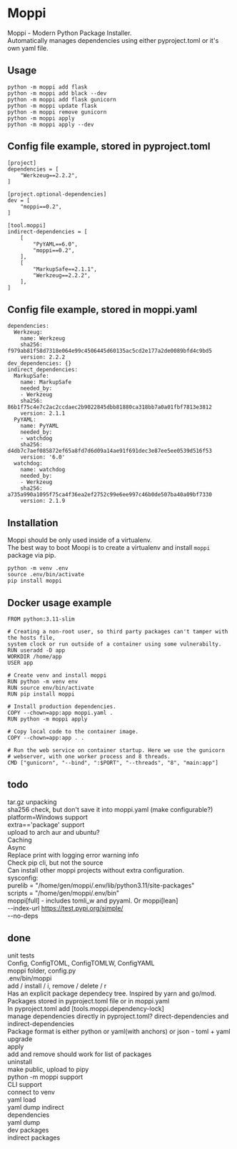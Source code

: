 # Moppi
Moppi - Modern Python Package Installer.  
Automatically manages dependencies using either pyproject.toml or it's own yaml file.  

## Usage
```
python -m moppi add flask
python -m moppi add black --dev
python -m moppi add flask gunicorn
python -m moppi update flask
python -m moppi remove gunicorn
python -m moppi apply
python -m moppi apply --dev
```

## Config file example, stored in pyproject.toml
```
[project]
dependencies = [
    "Werkzeug==2.2.2",
]

[project.optional-dependencies]
dev = [
    "moppi==0.2",
]

[tool.moppi]
indirect-dependencies = [
    [
        "PyYAML==6.0",
        "moppi==0.2",
    ],
    [
        "MarkupSafe==2.1.1",
        "Werkzeug==2.2.2",
    ],
]
```

## Config file example, stored in moppi.yaml
```
dependencies:
  Werkzeug:
    name: Werkzeug
    sha256: f979ab81f58d7318e064e99c4506445d60135ac5cd2e177a2de0089bfd4c9bd5
    version: 2.2.2
dev_dependencies: {}
indirect_dependencies:
  MarkupSafe:
    name: MarkupSafe
    needed_by:
    - Werkzeug
    sha256: 86b1f75c4e7c2ac2ccdaec2b9022845dbb81880ca318bb7a0a01fbf7813e3812
    version: 2.1.1
  PyYAML:
    name: PyYAML
    needed_by:
    - watchdog
    sha256: d4db7c7aef085872ef65a8fd7d6d09a14ae91f691dec3e87ee5ee0539d516f53
    version: '6.0'
  watchdog:
    name: watchdog
    needed_by:
    - Werkzeug
    sha256: a735a990a1095f75ca4f36ea2ef2752c99e6ee997c46b0de507ba40a09bf7330
    version: 2.1.9
```

## Installation
Moppi should be only used inside of a virtualenv.  
The best way to boot Moopi is to create a virtualenv and install `moppi` package via pip.  
```
python -m venv .env
source .env/bin/activate
pip install moppi
```

## Docker usage example
```
FROM python:3.11-slim

# Creating a non-root user, so third party packages can't tamper with the hosts file,
system clock or run outside of a container using some vulnerabilty.
RUN useradd -D app
WORKDIR /home/app
USER app

# Create venv and install moppi
RUN python -m venv env
RUN source env/bin/activate
RUN pip install moppi

# Install production dependencies.
COPY --chown=app:app moppi.yaml .
RUN python -m moppi apply

# Copy local code to the container image.
COPY --chown=app:app . .

# Run the web service on container startup. Here we use the gunicorn
# webserver, with one worker process and 8 threads.
CMD ["gunicorn", "--bind", ":$PORT", "--threads", "8", "main:app"]
```

## todo
tar.gz unpacking  
sha256 check, but don't save it into moppi.yaml (make configurable?)  
platform=Windows support  
extra=='package' support  
upload to arch aur and ubuntu?  
Caching  
Async  
Replace print with logging error warning info  
Check pip cli, but not the source  
Can install other moppi projects without extra configuration.  
sysconfig:  
purelib = "/home/gen/moppi/.env/lib/python3.11/site-packages"  
scripts = "/home/gen/moppi/.env/bin"  
moppi[full] - includes tomli_w and pyyaml. Or moppi[lean]  
--index-url https://test.pypi.org/simple/  
--no-deps  


## done
unit tests  
Config, ConfigTOML, ConfigTOMLW, ConfigYAML  
moppi folder, config.py  
.env/bin/moppi  
add / install / i, remove / delete / r  
Has an explicit package dependecy tree. Inspired by yarn and go/mod.  
Packages stored in pyproject.toml file or in moppi.yaml  
In pyproject.toml add [tools.moppi.dependency-lock]  
manage dependencies directly in pyproject.toml? direct-dependencies and indirect-dependencies  
Package format is either python or yaml(with anchors) or json - toml + yaml  
upgrade  
apply  
add and remove should work for list of packages  
uninstall  
make public, upload to pipy  
python -m moppi support  
CLI support  
connect to venv  
yaml load  
yaml dump indirect  
dependencies  
yaml dump  
dev packages  
indirect packages  
